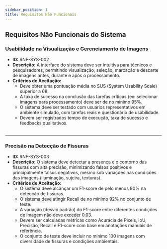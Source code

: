 ```yaml
---
sidebar_position: 1
title: Requisitos Não Funcionais
---
```


## Requisitos Não Funcionais do Sistema

### Usabilidade na Visualização e Gerenciamento de Imagens

- **ID:** RNF-SYS-002  
- **Descrição:** A interface do sistema deve ser intuitiva para técnicos e pesquisadores, permitindo visualização, seleção, marcação e descarte de imagens antes, durante e após o processamento.  
- **Critérios de Aceitação:**
  - Deve obter uma pontuação média no SUS (System Usability Scale) superior a 68.
  - A taxa de sucesso na conclusão das tarefas críticas (ex: selecionar imagens para processamento) deve ser de no mínimo 95%.
  - O sistema deve ser testado com usuários representativos em ambiente simulado, com tarefas reais e questionário de usabilidade.
  - Devem ser registrados tempo de execução, taxa de sucesso e feedbacks qualitativos.
  <br/><br/>

---

### Precisão na Detecção de Fissuras

- **ID:** RNF-SYS-003  
- **Descrição:** O sistema deve detectar a presença e o contorno das fissuras com alta precisão, minimizando falsos positivos e principalmente falsos negativos, mesmo sob variações nas condições das imagens (iluminação, sujeira, texturas).  
- **Critérios de Aceitação:**
  - O sistema deve alcançar um F1-score de pelo menos 90% na detecção de fissuras.
  - O sistema deve atingir Recall de no mínimo 92% no conjunto de teste.
  - A variação (desvio padrão) do F1-score entre diferentes condições de imagem não deve exceder 0.03.
  - Devem ser calculadas métricas como Acurácia de Pixels, IoU, Precisão, Recall e F1-score com base em anotações manuais de referência.
  - O conjunto de teste deve incluir no mínimo 100 imagens com diversidade de fissuras e condições ambientais.
  <br/><br/>

